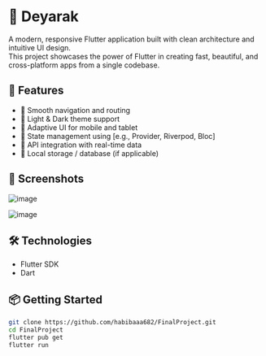 # 🌟 Deyarak

A modern, responsive Flutter application built with clean architecture and intuitive UI design.  
This project showcases the power of Flutter in creating fast, beautiful, and cross-platform apps from a single codebase.

## 🚀 Features

- 🧭 Smooth navigation and routing
- 🌙 Light & Dark theme support
- 📱 Adaptive UI for mobile and tablet
- 🔌 State management using [e.g., Provider, Riverpod, Bloc]
- 🔄 API integration with real-time data
- 💾 Local storage / database (if applicable)

## 📸 Screenshots

![image](https://github.com/user-attachments/assets/50a32a26-de22-456a-8760-9043948794ca)

![image](https://github.com/user-attachments/assets/7028f1b4-33ff-4247-8165-565a138e4985)


## 🛠️ Technologies

- Flutter SDK
- Dart

## 📦 Getting Started

```bash
git clone https://github.com/habibaaa682/FinalProject.git
cd FinalProject
flutter pub get
flutter run
